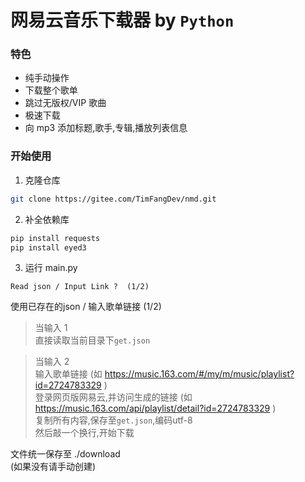 # 网易云音乐下载器 by `Python`

### 特色

- 纯手动操作
- 下载整个歌单
- 跳过无版权/VIP 歌曲
- 极速下载
- 向 mp3 添加标题,歌手,专辑,播放列表信息

### 开始使用

1. 克隆仓库

```bash
git clone https://gitee.com/TimFangDev/nmd.git
```

2. 补全依赖库

```bash
pip install requests
pip install eyed3
```

3. 运行 main.py

```
Read json / Input Link ?  (1/2)  
```
使用已存在的json / 输入歌单链接 (1/2)  

> 当输入 1  
> 直接读取当前目录下`get.json`  

> 当输入 2  
> 输入歌单链接 (如 https://music.163.com/#/my/m/music/playlist?id=2724783329 )  
> 登录网页版网易云,并访问生成的链接 (如 https://music.163.com/api/playlist/detail?id=2724783329 )  
> 复制所有内容,保存至`get.json`,编码utf-8  
> 然后敲一个换行,开始下载  

文件统一保存至 ./download  
(如果没有请手动创建)  